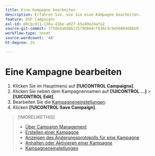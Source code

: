 ```yaml
---
title: Eine Kampagne bearbeiten
description: Erfahren Sie, wie Sie eine Kampagne bearbeiten.
feature: DSP Campaigns
exl-id: d0cbcd11-138a-41be-a027-e5e49e24afa2
source-git-commit: ff50eda8d8b12579d664cf636c3c9e56069d8bb9
workflow-type: tm+mt
source-wordcount: '48'
ht-degree: 2%

---
```


# Eine Kampagne bearbeiten

1. Klicken Sie im Hauptmenü auf **[!UICONTROL Campaigns]**.
1. Klicken Sie neben dem Kampagnennamen auf  **[!UICONTROL ...]** > **[!UICONTROL Edit]**.
1. Bearbeiten Sie die [Kampagneneinstellungen](campaign-settings.md).
1. Klicken **[!UICONTROL Save Campaign]**.

>[!MORELIKETHIS]
>
>* [Über Campaign Management](campaign-about.md)
>* [Erstellen einer Kampagne](campaign-create.md)
>* [Anzeigen des Änderungsprotokolls für eine Kampagne](campaign-change-log.md)
>* [Anhalten oder Aktivieren einer Kampagne](campaign-pause-activate.md)
>* [Kampagneneinstellungen](campaign-settings.md)

